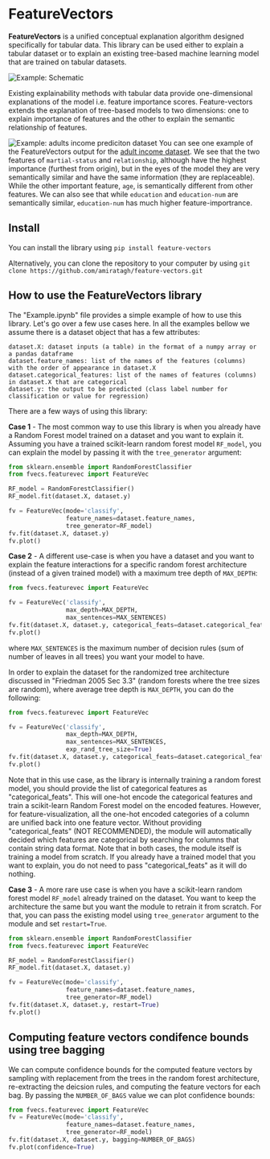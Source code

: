 # FeatureVectors

**FeatureVectors** is a unified conceptual explanation algorithm designed specifically for tabular data. This library can be used either to explain a tabular dataset or to explain an existing tree-based machine learning model that are trained on tabular datasets.

![Example: Schematic](./example/plots/Schematic.png)


Existing explainability methods with tabular data provide one-dimensional explanations of the model i.e. feature importance scores. Feature-vectors extends the explanation of tree-based models to two dimensions: one to explain importance of features and the other to explain the semantic relationship of features. 

![Example: adults income prediciton dataset](./example/plots/newplot.png)
You can see one example of the FeatureVectors output for the [adult income dataset](https://archive.ics.uci.edu/ml/datasets/adult). We see that the two features of ``martial-status`` and ``relationship``, although have the highest importance (furthest from origin), but in the eyes of the model they are very semantically similar and have the same information (they are replaceable). While the other important feature, ``age``, is semantically different from other features. We can also see that while ``education`` and ``education-num`` are semantically similar, ``education-num`` has much higher feature-importrance.


## Install
You can install the library using `pip install feature-vectors`

Alternatively, you can clone the repository to your computer by using `git clone https://github.com/amiratagh/feature-vectors.git`

## How to use the FeatureVectors library
The "Example.ipynb" file provides a simple example of how to use this library. Let's go over a few use cases here. 
In all the examples bellow we assume there is a dataset object that has a few attributes:
```
dataset.X: dataset inputs (a table) in the format of a numpy array or a pandas dataframe 
dataset.feature_names: list of the names of the features (columns) with the order of appearance in dataset.X
dataset.categorical_features: list of the names of features (columns) in dataset.X that are categorical
dataset.y: the output to be predicted (class label number for classification or value for regression)
```
There are a few ways of using this library:


**Case 1** - The most common way to use this library is when you already have a Random Forest model trained on a dataset and you want to explain it. Assuming you have a trained scikit-learn random forest model ```RF_model```, you can explain the model by passing it with the ```tree_generator``` argument:

```python
from sklearn.ensemble import RandomForestClassifier
from fvecs.featurevec import FeatureVec

RF_model = RandomForestClassifier()
RF_model.fit(dataset.X, dataset.y)

fv = FeatureVec(mode='classify',
                feature_names=dataset.feature_names,
                tree_generator=RF_model)
fv.fit(dataset.X, dataset.y)
fv.plot()
```


**Case 2** - A different use-case is when you have a dataset and you want to explain the feature interactions for a specific random forest architecture (instead of a given trained model) with a maximum tree depth of ```MAX_DEPTH```:
```python
from fvecs.featurevec import FeatureVec

fv = FeatureVec('classify',
                max_depth=MAX_DEPTH,
                max_sentences=MAX_SENTENCES)
fv.fit(dataset.X, dataset.y, categorical_feats=dataset.categorical_featuress)
fv.plot()
```
where ```MAX_SENTENCES``` is the maximum number of decision rules (sum of number of leaves in all trees) you want your model to have.

In order to explain the dataset for the randomized tree architecture discussed in "Friedman 2005 Sec 3.3" (random forests where the tree sizes are random), where average tree depth is ```MAX_DEPTH```, you can do the following:

```python
from fvecs.featurevec import FeatureVec

fv = FeatureVec('classify',
                max_depth=MAX_DEPTH,
                max_sentences=MAX_SENTENCES,
                exp_rand_tree_size=True)
fv.fit(dataset.X, dataset.y, categorical_feats=dataset.categorical_featuress)
fv.plot()
```


Note that in this use case, as the library is internally training a random forest model, you should provide the list of categorical features as "categorical_feats". This will one-hot encode the categorical features and train a scikit-learn Random Forest model on the encoded features. However, for feature-visualization, all the one-hot encoded categories of a column are unified back into one feature vector. Without providing "categorical_feats" (NOT RECOMMENDED), the module will automatically decided which features are categorical by searching for columns that contain string data format. Note that in both cases, the module itself is training a model from scratch. If you already have a trained model that you want to explain, you do not need to pass "categorical_feats" as it will do nothing.

**Case 3** - A more rare use case is when you have a scikit-learn random forest model ```RF_model``` already trained on the dataset. You want to keep the architecture the same but you want the module to retrain it from scratch. For that, you can pass the existing model using ```tree_generator``` argument to the module and set ```restart=True```.

```python
from sklearn.ensemble import RandomForestClassifier
from fvecs.featurevec import FeatureVec

RF_model = RandomForestClassifier()
RF_model.fit(dataset.X, dataset.y)

fv = FeatureVec(mode='classify',
                feature_names=dataset.feature_names,
                tree_generator=RF_model)
fv.fit(dataset.X, dataset.y, restart=True)
fv.plot()
```

## Computing feature vectors condifence bounds using tree bagging
We can compute confidence bounds for the computed feature vectors by sampling with replacement from the trees in the random forest architecture, re-extracting the deicsion rules, and computing the feature vectors for each bag. By passing the ``NUMBER_OF_BAGS`` value we can plot confidence bounds:

```python
from fvecs.featurevec import FeatureVec
fv = FeatureVec(mode='classify',
                feature_names=dataset.feature_names,
                tree_generator=RF_model)
fv.fit(dataset.X, dataset.y, bagging=NUMBER_OF_BAGS) 
fv.plot(confidence=True)

```

